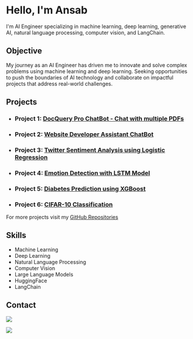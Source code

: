 # Hello, I'm Ansab
 I'm AI Engineer specializing in machine learning, deep learning, generative AI, natural language processing, computer vision, and LangChain.

## Objective
 My journey as an AI Engineer has driven me to innovate and solve complex problems using machine learning and deep learning. Seeking opportunities to push the boundaries of AI technology and collaborate on 
 impactful projects that address real-world challenges.

## Projects

- ### Project 1: [DocQuery Pro ChatBot - Chat with multiple PDFs](https://github.com/Ansab-Sultan/RAG-Retrieval-Augmented-Generation/tree/main/DocQuery%20Pro%20-%20Chat%20with%20multiple%20PDFs)
  
- ### Project 2: [Website Developer Assistant ChatBot](https://github.com/Ansab-Sultan/Website-Developer-Assistant-ChatBot)
  
- ### Project 3: [Twitter Sentiment Analysis using Logistic Regression](https://github.com/Ansab-Sultan/Twitter-Sentiment-Analysis)
  
- ### Project 4: [Emotion Detection with LSTM Model](https://github.com/Ansab-Sultan/Emotion-Analysis)

- ### Project 5: [Diabetes Prediction using XGBoost](https://github.com/Ansab-Sultan/Diabetes-Prediction)

- ### Project 6: [CIFAR-10 Classification](https://github.com/Ansab-Sultan/Image-Classification/tree/main/CIFAR-10%20Classification)

  

For more projects visit my [GitHub Repositories](https://github.com/Ansab-Sultan?tab=repositories)

## Skills
- Machine Learning
- Deep Learning
- Natural Language Processing
- Computer Vision
- Large Language Models
- HuggingFace
- LangChain
  
## Contact
<a href="ansabsultan2002@gmail.com"><img src="https://img.shields.io/badge/-Gmail-D14836?style=for-the-badge&logo=gmail&logoColor=white" /></a>

<a href="https://www.linkedin.com/in/ansab-sultan-7525a1282/"><img src="https://img.shields.io/badge/-LinkedIn-0072b1?&style=for-the-badge&logo=linkedin&logoColor=white" />
</a>

